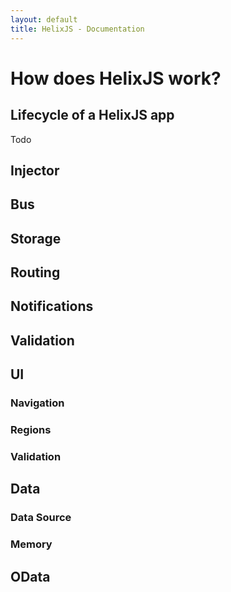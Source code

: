 ```yaml
---
layout: default
title: HelixJS - Documentation
---
```


# How does HelixJS work?

## Lifecycle of a HelixJS app

Todo

## Injector

## Bus

## Storage

## Routing

## Notifications

## Validation

## UI

### Navigation

### Regions

### Validation

## Data

### Data Source

### Memory

## OData 